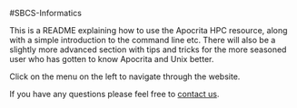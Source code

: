 #SBCS-Informatics

This is a README explaining how to use the Apocrita HPC resource, along with a simple introduction to the command line etc. There will also be a slightly more advanced section with tips and tricks for the more seasoned user who has gotten to know Apocrita and Unix better.

Click on the menu on the left to navigate through the website.

If you have any questions please feel free to [contact us](3_0_contact.md). 
